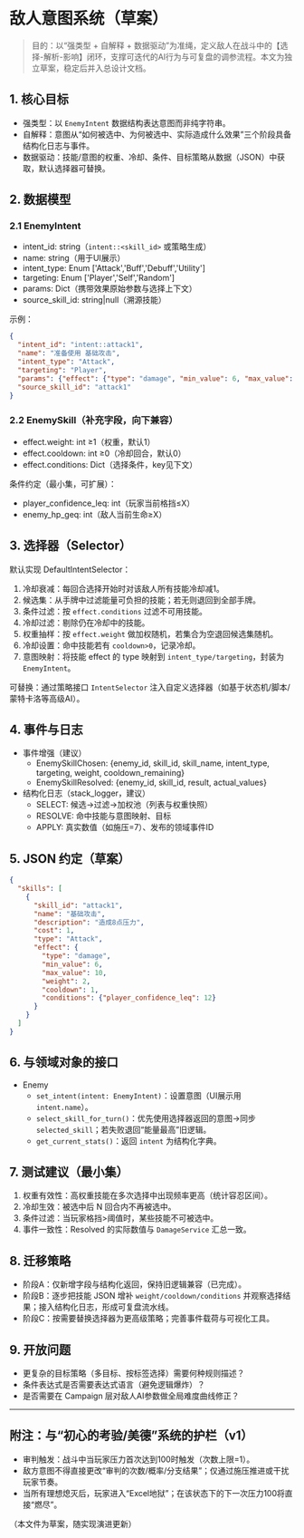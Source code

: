 # 敌人意图系统（草案）

> 目的：以“强类型 + 自解释 + 数据驱动”为准绳，定义敌人在战斗中的【选择-解析-影响】闭环，支撑可迭代的AI行为与可复盘的调参流程。本文为独立草案，稳定后并入总设计文档。

## 1. 核心目标
- 强类型：以 `EnemyIntent` 数据结构表达意图而非纯字符串。
- 自解释：意图从“如何被选中、为何被选中、实际造成什么效果”三个阶段具备结构化日志与事件。
- 数据驱动：技能/意图的权重、冷却、条件、目标策略从数据（JSON）中获取，默认选择器可替换。

## 2. 数据模型
### 2.1 EnemyIntent
- intent_id: string（`intent::<skill_id>` 或策略生成）
- name: string（用于UI展示）
- intent_type: Enum ['Attack','Buff','Debuff','Utility']
- targeting: Enum ['Player','Self','Random']
- params: Dict（携带效果原始参数与选择上下文）
- source_skill_id: string|null（溯源技能）

示例：
```json
{
  "intent_id": "intent::attack1",
  "name": "准备使用 基础攻击",
  "intent_type": "Attack",
  "targeting": "Player",
  "params": {"effect": {"type": "damage", "min_value": 6, "max_value": 10}},
  "source_skill_id": "attack1"
}
```

### 2.2 EnemySkill（补充字段，向下兼容）
- effect.weight: int ≥1（权重，默认1）
- effect.cooldown: int ≥0（冷却回合，默认0）
- effect.conditions: Dict（选择条件，key见下文）

条件约定（最小集，可扩展）：
- player_confidence_leq: int（玩家当前格挡≤X）
- enemy_hp_geq: int（敌人当前生命≥X）

## 3. 选择器（Selector）
默认实现 DefaultIntentSelector：
1) 冷却衰减：每回合选择开始时对该敌人所有技能冷却减1。
2) 候选集：从手牌中过滤能量可负担的技能；若无则退回到全部手牌。
3) 条件过滤：按 `effect.conditions` 过滤不可用技能。
4) 冷却过滤：剔除仍在冷却中的技能。
5) 权重抽样：按 `effect.weight` 做加权随机，若集合为空退回候选集随机。
6) 冷却设置：命中技能若有 `cooldown>0`，记录冷却。
7) 意图映射：将技能 effect 的 type 映射到 `intent_type/targeting`，封装为 `EnemyIntent`。

可替换：通过策略接口 `IntentSelector` 注入自定义选择器（如基于状态机/脚本/蒙特卡洛等高级AI）。

## 4. 事件与日志
- 事件增强（建议）
  - EnemySkillChosen: {enemy_id, skill_id, skill_name, intent_type, targeting, weight, cooldown_remaining}
  - EnemySkillResolved: {enemy_id, skill_id, result, actual_values}
- 结构化日志（stack_logger，建议）
  - SELECT: 候选→过滤→加权池（列表与权重快照）
  - RESOLVE: 命中技能与意图映射、目标
  - APPLY: 真实数值（如施压=7）、发布的领域事件ID

## 5. JSON 约定（草案）
```json
{
  "skills": [
    {
      "skill_id": "attack1",
      "name": "基础攻击",
      "description": "造成8点压力",
      "cost": 1,
      "type": "Attack",
      "effect": {
        "type": "damage",
        "min_value": 6,
        "max_value": 10,
        "weight": 2,
        "cooldown": 1,
        "conditions": {"player_confidence_leq": 12}
      }
    }
  ]
}
```

## 6. 与领域对象的接口
- Enemy
  - `set_intent(intent: EnemyIntent)`：设置意图（UI展示用 `intent.name`）。
  - `select_skill_for_turn()`：优先使用选择器返回的意图→同步 `selected_skill`；若失败退回“能量最高”旧逻辑。
  - `get_current_stats()`：返回 `intent` 为结构化字典。

## 7. 测试建议（最小集）
1) 权重有效性：高权重技能在多次选择中出现频率更高（统计容忍区间）。
2) 冷却生效：被选中后 N 回合内不再被选中。
3) 条件过滤：当玩家格挡>阈值时，某些技能不可被选中。
4) 事件一致性：Resolved 的实际数值与 `DamageService` 汇总一致。

## 8. 迁移策略
- 阶段A：仅新增字段与结构化返回，保持旧逻辑兼容（已完成）。
- 阶段B：逐步把技能 JSON 增补 `weight/cooldown/conditions` 并观察选择结果；接入结构化日志，形成可复盘流水线。
- 阶段C：按需要替换选择器为更高级策略；完善事件载荷与可视化工具。

## 9. 开放问题
- 更复杂的目标策略（多目标、按标签选择）需要何种规则描述？
- 条件表达式是否需要表达式语言（避免逻辑爆炸）？
- 是否需要在 Campaign 层对敌人AI参数做全局难度曲线修正？

---

## 附注：与“初心的考验/美德”系统的护栏（v1）
- 审判触发：战斗中当玩家压力首次达到100时触发（次数上限=1）。
- 敌方意图不得直接更改“审判的次数/概率/分支结果”；仅通过施压推进或干扰玩家节奏。
- 当所有理想熄灭后，玩家进入“Excel地狱”；在该状态下的下一次压力100将直接“燃尽”。

（本文件为草案，随实现演进更新）



